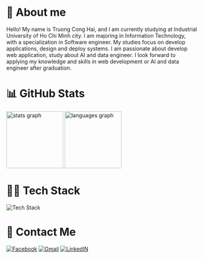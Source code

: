 # 📖 About me
<p>
Hello! My name is Truong Cong Hai, and I am currently studying at Industrial University of Ho Chi Minh city. I am majoring in Information Technology, with a specialization in Software engineer. My studies focus on develop applications, design and deploy systems. I am passionate about develop web application, study about AI and data engineer. I look forward to applying my knowledge and skills in web development or AI and data engineer after graduation.
</p>

# 📊 GitHub Stats
<div align="left">
  <img src="https://github-readme-stats.vercel.app/api?username=trgcghai&hide_title=false&hide_rank=false&show_icons=true&include_all_commits=true&count_private=true&disable_animations=false&theme=github_dark_dimmed&locale=en&hide_border=false" height="150" alt="stats graph"  />
  <img src="https://github-readme-stats.vercel.app/api/top-langs?username=trgcghai&locale=en&hide_title=false&layout=compact&card_width=320&langs_count=5&theme=github_dark_dimmed&hide_border=false" height="150" alt="languages graph"  />
</div>

# 👨‍💻 Tech Stack
<div>
 <img src="https://skillicons.dev/icons?i=ts,js,python,react,nextjs,html,css,nodejs,npm,mongodb,bootstrap,redux,postman&perline=50" alt="Tech Stack" /> 
</div>

# 📧 Contact Me
[![Facebook](https://img.shields.io/badge/Facebook-1877F2?style=for-the-badge&logo=facebook&logoColor=white)](https://www.facebook.com/trcg.hai151204)
[![Gmail](https://img.shields.io/badge/Gmail-D14836?style=for-the-badge&logo=gmail&logoColor=white)](mailto:conghai.tpma@gmail.com)
[![LinkedIN](https://img.shields.io/badge/LinkedIn-0A66C2?style=for-the-badge&logo=linkedin&logoColor=white)](https://www.linkedin.com/in/hai-truong-cong-86b508250)
